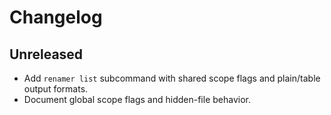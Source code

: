 # Changelog

## Unreleased

- Add `renamer list` subcommand with shared scope flags and plain/table output formats.
- Document global scope flags and hidden-file behavior.

